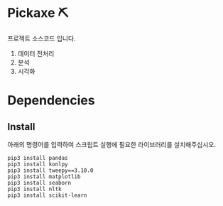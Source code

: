# Pickaxe ⛏

프로젝트 소스코드 입니다.

1. 데이터 전처리
2. 분석
3. 시각화

# Dependencies
## Install
아래의 명령어를 입력하여 스크립트 실행에 필요한 라이브러리를 설치해주십시오.
```
pip3 install pandas
pip3 install konlpy
pip3 install tweepy==3.10.0
pip3 install matplotlib
pip3 install seaborn
pip3 install nltk
pip3 install scikit-learn
```
